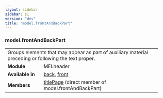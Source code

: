 ```yaml
---
layout: sidebar
sidebar: s1
version: "dev"
title: "model.frontAndBackPart"
---
```

<div class="classSpec model">
   <h3 id="model.frontAndBackPart">model.frontAndBackPart</h3>
   <table class="wovenodd">
      <tr>
         <td colspan="2" class="wovenodd-col2">Groups elements that may appear as part of auxiliary material preceding or following
            the
            text proper.
         </td>
      </tr>
      <tr>
         <td class="wovenodd-col1"><strong>Module</strong></td>
         <td class="wovenodd-col2">MEI.header</td>
      </tr>
      <tr>
         <td class="wovenodd-col1"><strong>Available in</strong></td>
         <td class="wovenodd-col2">
            <div class="parent">
               <div><a class="link_odd_elementSpec" href="{{ site.baseurl }}/{{ page.version }}/elements/back.html">back</a>, <a class="link_odd_elementSpec" href="{{ site.baseurl }}/{{ page.version }}/elements/front.html">front</a></div>
            </div>
         </td>
      </tr>
      <tr>
         <td class="wovenodd-col1"><strong>Members</strong></td>
         <td class="wovenodd-col2">
            <div class="parent">
               <div><a class="link_odd_elementSpec" href="{{ site.baseurl }}/{{ page.version }}/elements/titlepage.html">titlePage</a> (direct member of model.frontAndBackPart)
               </div>
            </div>
         </td>
      </tr>
   </table>
</div>